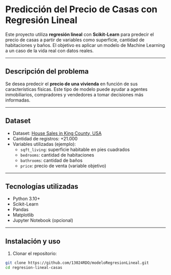 # Predicción del Precio de Casas con Regresión Lineal

Este proyecto utiliza **regresión lineal** con **Scikit-Learn** para predecir el precio de casas a partir de variables como superficie, cantidad de habitaciones y baños. El objetivo es aplicar un modelo de Machine Learning a un caso de la vida real con datos reales.

---

## Descripción del problema

Se desea predecir el **precio de una vivienda** en función de sus características físicas. Este tipo de modelo puede ayudar a agentes inmobiliarios, compradores y vendedores a tomar decisiones más informadas.

---

## Dataset

- Dataset: [House Sales in King County, USA](https://www.kaggle.com/harlfoxem/housesalesprediction)
- Cantidad de registros: +21.000
- Variables utilizadas (ejemplo):
  - `sqft_living`: superficie habitable en pies cuadrados
  - `bedrooms`: cantidad de habitaciones
  - `bathrooms`: cantidad de baños
  - `price`: precio de venta (variable objetivo)

---

## Tecnologías utilizadas

- Python 3.10+
- Scikit-Learn
- Pandas
- Matplotlib
- Jupyter Notebook (opcional)

---

## Instalación y uso

1. Clonar el repositorio:
```bash
git clone https://github.com/13024RDO/modeloRegresionLineal.git
cd regresion-lineal-casas
